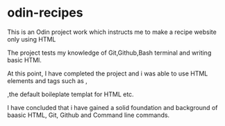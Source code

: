 # odin-recipes

This is an Odin project work which instructs me to make a recipe website only using HTML

The project tests my knowledge of Git,Github,Bash terminal and writing basic HTMl.

At this point, I have completed the project and i was able to use HTML elements and tags such as <img>,<p>,the default boileplate templat for HTML etc.

I have concluded that i have gained a solid foundation and background of baasic HTML, Git, Github and Command line commands.
